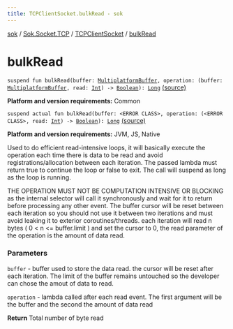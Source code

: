 ```yaml
---
title: TCPClientSocket.bulkRead - sok
---
```


[sok](../../index.html) / [Sok.Socket.TCP](../index.html) / [TCPClientSocket](index.html) / [bulkRead](./bulk-read.html)

# bulkRead

`suspend fun bulkRead(buffer: `[`MultiplatformBuffer`](../../-sok.-buffer/-multiplatform-buffer/index.html)`, operation: (buffer: `[`MultiplatformBuffer`](../../-sok.-buffer/-multiplatform-buffer/index.html)`, read: `[`Int`](https://kotlinlang.org/api/latest/jvm/stdlib/kotlin/-int/index.html)`) -> `[`Boolean`](https://kotlinlang.org/api/latest/jvm/stdlib/kotlin/-boolean/index.html)`): `[`Long`](https://kotlinlang.org/api/latest/jvm/stdlib/kotlin/-long/index.html) [(source)](https://github.com/SeekDaSky/Sok/tree/master/common/sok-common/src/Sok/Socket/TCP/TCPClientSocket.kt#L55)

**Platform and version requirements:** Common


`suspend actual fun bulkRead(buffer: <ERROR CLASS>, operation: (<ERROR CLASS>, read: `[`Int`](https://kotlinlang.org/api/latest/jvm/stdlib/kotlin/-int/index.html)`) -> `[`Boolean`](https://kotlinlang.org/api/latest/jvm/stdlib/kotlin/-boolean/index.html)`): `[`Long`](https://kotlinlang.org/api/latest/jvm/stdlib/kotlin/-long/index.html) [(source)](https://github.com/SeekDaSky/Sok/tree/master/jvm/sok-jvm/src/Sok/Socket/TCP/TCPClientSocket.kt#L161)

**Platform and version requirements:** JVM, JS, Native

Used to do efficient read-intensive loops, it will basically execute the operation each time there is data to be read
and avoid registrations/allocation between each iteration. The passed lambda must return true to continue the loop or
false to exit. The call will suspend as long as the loop is running.

THE OPERATION MUST NOT BE COMPUTATION INTENSIVE OR BLOCKING as the internal selector will call it synchronously and wait
for it to return before processing any other event. The buffer cursor will be reset between each iteration so you should
not use it between two iterations and must avoid leaking it to exterior coroutines/threads. each iteration will read
n bytes ( 0 &lt; n &lt;= buffer.limit ) and set the cursor to 0, the read parameter of the operation is the amount of data read.

### Parameters

`buffer` - buffer used to store the data read. the cursor will be reset after each iteration. The limit of the buffer remains
untouched so the developer can chose the amout of data to read.

`operation` - lambda called after each read event. The first argument will be the buffer and the second the amount of data read

**Return**
Total number of byte read

